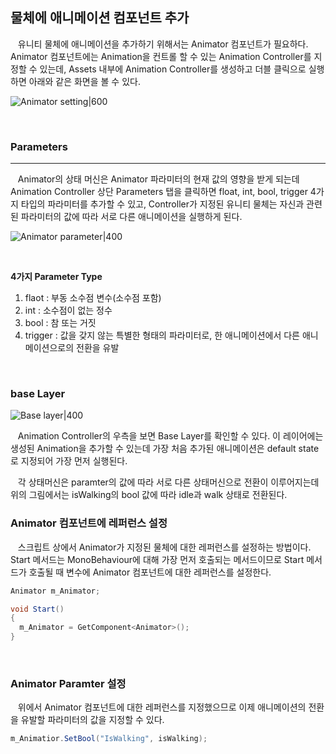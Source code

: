 ## **물체에 애니메이션 컴포넌트 추가**

&nbsp;&nbsp; 유니티 물체에 애니메이션을 추가하기 위해서는 Animator 컴포넌트가 필요하다. Animator 컴포넌트에는 Animation을 컨트롤 할 수 있는 Animation Controller를 지정할 수 있는데, Assets 내부에 Animation Controller를 생성하고 더블 클릭으로 실행하면 아래와 같은 화면을 볼 수 있다.

![Animator setting|600](animator_setting.png)

<br>

### **Parameters**

---

&nbsp;&nbsp; Animator의 상태 머신은 Animator 파라미터의 현재 값의 영향을 받게 되는데 Animation Controller 상단 Parameters 탭을 클릭하면 float, int, bool, trigger 4가지 타입의 파라미터를 추가할 수 있고, Controller가 지정된 유니티 물체는 자신과 관련된 파라미터의 값에 따라 서로 다른 애니메이션을 실행하게 된다.

![Animator parameter|400](animator_parameter.png)

<br>

**4가지 Parameter Type**

1. flaot : 부동 소수점 변수(소수점 포함)
2. int : 소수점이 없는 정수
3. bool : 참 또는 거짓
4. trigger : 값을 갖지 않는 특별한 형태의 파라미터로, 한 애니메이션에서 다른 애니메이션으로의 전환을 유발

<br>

### **base Layer**

![Base layer|400](baseLayer.png)

&nbsp;&nbsp; Animation Controller의 우측을 보면 Base Layer를 확인할 수 있다. 이 레이어에는 생성된 Animation을 추가할 수 있는데 가장 처음 추가된 애니메이션은 default state로 지정되어 가장 먼저 실행된다.

&nbsp;&nbsp; 각 상태머신은 paramter의 값에 따라 서로 다른 상태머신으로 전환이 이루어지는데 위의 그림에서는 isWalking의 bool 값에 따라 idle과 walk 상태로 전환된다.


### **Animator 컴포넌트에 레퍼런스 설정**

&nbsp;&nbsp; 스크립트 상에서 Animator가 지정된 물체에 대한 레퍼런스를 설정하는 방법이다. Start 메서드는 MonoBehaviour에 대해 가장 먼저 호출되는 메서드이므로 Start 메서드가 호출될 때 변수에 Animator 컴포넌트에 대한 레퍼런스를 설정한다.

```c#
Animator m_Animator;

void Start()
{
  m_Animator = GetComponent<Animator>();
}
```

<br>

### **Animator Paramter 설정**

&nbsp;&nbsp; 위에서 Animator 컴포넌트에 대한 레퍼런스를 지정했으므로 이제 애니메이션의 전환을 유발할 파라미터의 값을 지정할 수 있다.

```c#
m_Animatior.SetBool("IsWalking", isWalking);
```
